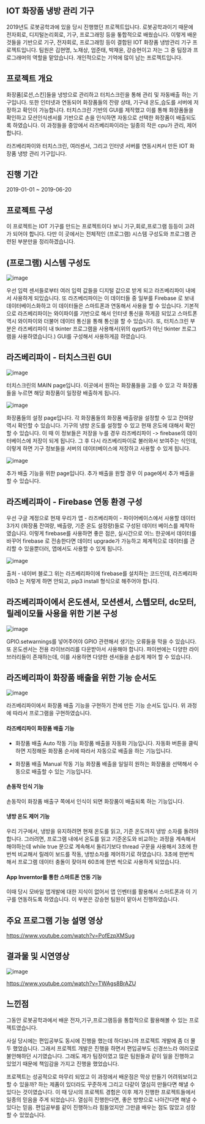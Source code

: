 ## IOT 화장품 냉방 관리 기구

 2019년도 로봇공학과에 있을 당시 진행했던 프로젝트입니다. 로봇공학과이기 때문에 전자회로, 디지털논리회로, 기구, 프로그래밍 등을 톻합적으로 배웠습니다. 이렇게 배운것들을 기반으로 기구, 전자회로, 프로그래밍 등이 결합된 IOT 화장품 냉방관리 기구 프로젝트입니다. 팀원은 김현명, 노재상, 엄준태, 박재윤, 강승현이고 저는 그 중 팀장과 프로그래머의 역할을 맡았습니다. 개인적으로는 기억에 많이 남는 프로젝트입니다.

## 프로젝트 개요

 화장품[로션,스킨]들을 냉방으로 관리하고 터치스크린을 통해 관리 및 자동배출 하는 기구입니다.
또한 인터넷과 연동되어 화장품들의 잔량 상태, 기구내 온도,습도를 서버에 저장하고 확인이 가능합니다. 터치스크린 기반의 GUI를 제작했고 이를 통해 화장품들을 확인하고 모션인식센서를 기반으로 손을 인식하면 자동으로 선택한 화장품이 배출되도록 하였습니다. 이 과정들을 중앙에서 라즈베리파이라는 일종의 작은 cpu가 관리, 제어합니다.

라즈베리파이와 터치스크린, 여러센서, 그리고 인터넷 서버를 연동시켜서 만든 IOT 화장품 냉방 관리 기구입니다.


## 진행 기간
2019-01-01 ~ 2019-06-20


## 프로젝트 구성

 이 프로젝트는 IOT 기구를 만드는 프로젝트이다 보니 기구,회로,프로그램 등등이 고려가 되어야 합니다. 다만 이 곳에서는 전체적인 (프로그램) 시스템 구성도와 프로그램 관련된 부분만을 정리하겠습니다.

## (프로그램) 시스템 구성도
![image](https://user-images.githubusercontent.com/44837403/116768816-889f4680-aa74-11eb-87b2-4d75c8a1bc03.png)

우선 입력 센서들로부터 여러 입력 값들을 디지털 값으로 받게 되고 라즈베리파이 내에서 사용하게 되있습니다. 또 라즈베리파이는 이 데이터들 중 일부를 Firebase 로 보내 데이터베이스화하고 이 데이터들은 스마트폰과 연동해서 사용을 할 수 있습니다. 기본적으로 라즈베리파이는 와이파이를 기반으로 해서 인터넷 통신을 하게끔 되있고 스마트폰 역시 와이파이와 더불어 데이터 통신을 통해 통신을 할 수 있습니다. 또, 터치스크린 부분은 라즈베리파이 내 tkinter 프로그램을 사용해서(위의 qypt5가 아닌 tkinter 프로그램을 사용하였습니다.) GUI를 구성해서 사용하게끔 하였습니다.

## 라즈베리파이 - 터치스크린 GUI

![image](https://user-images.githubusercontent.com/44837403/116769554-04e75900-aa78-11eb-8745-b0d4bd0a8851.png)

터치스크린의 MAIN page입니다. 이곳에서 원하는 화장품들을 고를 수 있고 각 화장품들을 누르면 해당 화장품이 일정량 배출하게 됩니다.

![image](https://user-images.githubusercontent.com/44837403/116769555-07e24980-aa78-11eb-8019-2b29d4131c09.png)

화장품들의 설정 page입니다. 각 화장품들의 화장품 배출량을 설정할 수 있고 잔여량 역시 확인할 수 있습니다. 기구의 냉방 온도를 설정할 수 있고 현재 온도에 대해서 확인할 수 있습니다. 이 때 이 정보들은 저장을 누를 경우 라즈베리파이 -> firebase의 데이터베이스에 저장이 되게 됩니다. 그 후 다시 라즈베리파이로 불러와서 보여주는 식인데, 이렇게 하면 기구 정보들을 서버의 데이터베이스에 저장하고 사용할 수 있게 됩니다.

![image](https://user-images.githubusercontent.com/44837403/116769560-0f095780-aa78-11eb-8b32-025cb757cdb7.png)

추가 배출 기능을 위한 page입니다. 추가 배출을 원할 경우 이 page에서 추가 배출을 할 수 있습니다.


## 라즈베리파이 - Firebase 연동 환경 구성

우선 구글 계정으로 현재 우리가 앱 - 라즈베리파이 - 파이어베이스에서 사용할 데이터
3가지 (화장품 잔여량, 배출량, 기준 온도 설정량)들로 구성된 데이터 베이스를
제작하였습니다. 이렇게 firebase를 사용하면 좋은 점은, 실시간으로 어느 한곳에서 데이터를 바꾸어 firebase 로 전송한다면 데이터 upgrade가 가능하고 체계적으로 데이터를 관리할 수 있을뿐더러, 앱에서도 사용할 수 있게 됩니다.

![image](https://user-images.githubusercontent.com/44837403/116769316-192a5680-aa76-11eb-9283-a50c67701be7.png)


출처 - 네이버 블로그
위는 라즈베리파이에 firebase를 설치하는 코드인데, 라즈베리파이b3 는 저렇게 하면 안되고, pip3 install 형식으로 해주어야 합니다.


## 라즈베리파이에서 온도센서, 모션센서, 스텝모터, dc모터, 릴레이모듈 사용을 위한 기본 구성
![image](https://user-images.githubusercontent.com/44837403/116769193-4d514780-aa75-11eb-9c17-15150aed7403.png)

 GPIO.setwarnings를 넣어주어야 GPIO 관련해서 생기는 오류들을 막을 수 있습니다.
또 온도센서는 전용 라이브러리를 다운받아서 사용해야 합니다. 파이썬에는 다양한 라이브러리들이 존재하는데, 이를 사용하면 다양한 센서들을 손쉽게 제어 할 수 있습니다.

## 라즈베리파이 화장품 배출을 위한 기능 순서도

![image](https://user-images.githubusercontent.com/44837403/116769287-e2ecd700-aa75-11eb-904d-9b10a8359e0d.png)

라즈베리파이에서 화장품 배출 기능을 구현하기 전에 만든 기능 순서도 입니다. 위 과정에 따라서 프로그램을 구현하였습니다.


#### 라즈베리파이 화장품 배출 기능

- 화장품 배출 Auto 작동 기능
 화장품 배출을 자동화 기능입니다. 자동화 버튼을 클릭하면 지정해둔 화장품 순서에 따라서 자동으로 배출을 하는 기능입니다.

- 화장품 배출 Manual 작동 기능
화장품 배출을 일일히 원하는 화장품을 선택해서 수동으로 배출할 수 있는 기능입니다.
 
#### 손동작 인식 기능

손동작이 화장품 배출구 쪽에서 인식이 되면 화장품이 배출되록 하는 기능입니다.

#### 냉방 온도 제어 기능

 우리 기구에서, 냉방을 유지하려면 현재 온도를 읽고, 기준 온도까지 냉방 소자를 돌려야합니다.
 그러려면, 프로그램 내에서 온도를 읽고 기준온도와 비교하는 과정을 계속해서 해야하는데 while true 문으로 계속해서 돌리기보다 thread 구문을 사용해서 3초에 한번씩 비교해서 릴레이 보드를 작동, 냉방소자를 제어하기로 하였습니다. 3초에 한번씩 해서 프로그램 데이터 충돌이 잦아져 60초에 한번 씩으로 사용하게 되었습니다.

#### App Inverntor를 통한 스마트폰 연동 기능

이때 당시 모바일 앱개발에 대한 지식이 없어서 앱 인벤터를 활용해서 스마트폰과 이 기구를 연동하도록 하였습니다. 이 부분은 강승현 팀원이 맡아서 진행하였습니다.


## 주요 프로그램 기능 설명 영상
https://www.youtube.com/watch?v=PofEzpXMSug


## 결과물 및 시연영상

![image](https://user-images.githubusercontent.com/44837403/116770053-b3d96400-aa7b-11eb-907a-e9ee162de318.png)

https://www.youtube.com/watch?v=TWAgs8BrAZU

## 느낀점

 그동안 로봇공학과에서 배운 전자,기구,프로그램등을 통합적으로 활용해볼 수 있는 프로젝트였습니다.
 
 사실 당시에는 편입공부도 동시에 진행을 했는데 하다보니까 프로젝트 개발에 좀 더 몰두 했었습니다. 그래서 프로젝트 개발은 진행을 하면서 편입공부도 신경쓰느라 여러모로 불안해하던 시기였습니다. 그래도 제가 팀장이였고 많은 팀원들과 같이 일을 진행하고 있었기 때문에 책임감을 가지고 진행을 했었습니다.
 
 프로젝트는 성공적으로 마무리 되었고 이 과정에서 배운점은 막상 만들기 어려워보이고 할 수 있을까? 하는 제품이 있더라도 꾸준하게 그리고 다같이 열심히 만들다면 해낼 수 있다는 것이였습니다. 이 때 당시의 프로젝트 경험은 이후 제가 진행한 프로젝트들에서 일종의 믿음을 주게 되었습니다. 열심히 진행한다면, 좋은 방향으로 나아간다면 해낼 수 있다는 믿음. 편입공부를 같이 진행하느라 힘들었지만 그만큼 배우는 점도 많았고 성장할 수 있었습니다.
